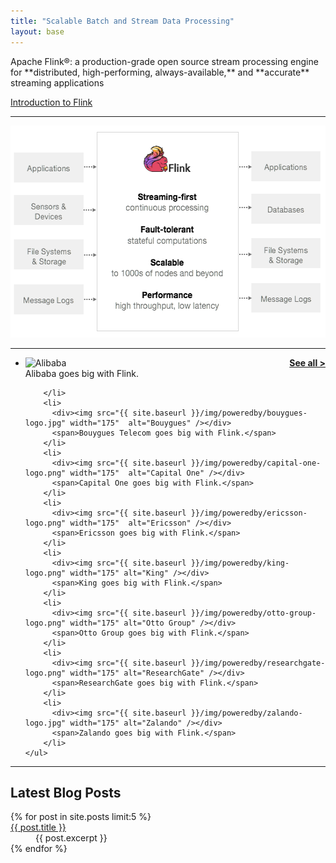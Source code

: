 ```yaml
---
title: "Scalable Batch and Stream Data Processing"
layout: base
---
```

<div class="row-fluid">
  
  <div class="col-sm-10 col-sm-offset-1 homecontent">
    <p class="lead" markdown="span">Apache Flink®: a production-grade open source stream processing engine for **distributed, high-performing, always-available,** and **accurate** streaming applications</p>
    <a href="{{ site.baseurl }}/introduction.html" class="btn btn-default btn-intro">Introduction to Flink</a>
  </div>

<div class="col-sm-12">
  <hr />
</div>

</div>



<div class="row front-graphic">
  <img src="/img/flink-front-graphic.png" width="548px" height="339px" />
</div>


<!-- Powered by section -->

<div class="row-fluid">
  <div class="col-sm-12">

  <hr />

  <a style="float:right" href="{{ site.baseurl }}/poweredby.html"><b>See all ></b></a>

  <div class="jcarousel">
    <ul>
        <li>
          <div><img src="{{ site.baseurl }}/img/poweredby/alibaba-logo.png" width="175"  alt="Alibaba" /></div>
          <span>Alibaba goes big with Flink.</span>

        </li>
        <li>
          <div><img src="{{ site.baseurl }}/img/poweredby/bouygues-logo.jpg" width="175"  alt="Bouygues" /></div>
          <span>Bouygues Telecom goes big with Flink.</span>
        </li>
        <li>
          <div><img src="{{ site.baseurl }}/img/poweredby/capital-one-logo.png" width="175"  alt="Capital One" /></div>
          <span>Capital One goes big with Flink.</span>
        </li>
        <li>
          <div><img src="{{ site.baseurl }}/img/poweredby/ericsson-logo.png" width="175"  alt="Ericsson" /></div>
          <span>Ericsson goes big with Flink.</span>
        </li>
        <li>
          <div><img src="{{ site.baseurl }}/img/poweredby/king-logo.png" width="175" alt="King" /></div>
          <span>King goes big with Flink.</span>
        </li>
        <li>
          <div><img src="{{ site.baseurl }}/img/poweredby/otto-group-logo.png" width="175" alt="Otto Group" /></div>
          <span>Otto Group goes big with Flink.</span>
        </li>
        <li>
          <div><img src="{{ site.baseurl }}/img/poweredby/researchgate-logo.png" width="175" alt="ResearchGate" /></div>
          <span>ResearchGate goes big with Flink.</span>       
        </li>
        <li>
          <div><img src="{{ site.baseurl }}/img/poweredby/zalando-logo.jpg" width="175" alt="Zalando" /></div>
          <span>Zalando goes big with Flink.</span>
        </li>
    </ul>
  </div>

  <a href="#" class="jcarousel-control-prev" data-jcarouselcontrol="true"><span class="glyphicon glyphicon-chevron-left"></span></a>
  <a href="#" class="jcarousel-control-next" data-jcarouselcontrol="true"><span class="glyphicon glyphicon-chevron-right"></span></a>

  </div>

</div>


<!-- Updates section -->

<div class="row-fluid">

<div class="col-sm-12">
  <hr />
</div>

<div class="col-sm-3">

  <h2>Latest Blog Posts</h2>

</div>

<div class="col-sm-9">

  <dl>
    {% for post in site.posts limit:5 %}  
        <dt> <a href="{{ site.baseurl }}{{ post.url }}">{{ post.title }}</a></dt>
        <dd>{{ post.excerpt }}</dd>
    {% endfor %}
  </dl>

</div></div>

<script type="text/javascript" src="{{ site.baseurl }}/js/jquery.jcarousel.min.js"></script>

<script type="text/javascript">

  $(window).load(function(){
   $(function() {
        var jcarousel = $('.jcarousel');

        jcarousel
            .on('jcarousel:reload jcarousel:create', function () {
                var carousel = $(this),
                    width = carousel.innerWidth();

                if (width >= 600) {
                    width = width / 4;
                } else if (width >= 350) {
                    width = width / 3;
                }

                carousel.jcarousel('items').css('width', Math.ceil(width) + 'px');
            })
            .jcarousel({
                wrap: 'circular',
                autostart: true
            });

        $('.jcarousel-control-prev')
            .jcarouselControl({
                target: '-=1'
            });

        $('.jcarousel-control-next')
            .jcarouselControl({
                target: '+=1'
            });

        $('.jcarousel-pagination')
            .on('jcarouselpagination:active', 'a', function() {
                $(this).addClass('active');
            })
            .on('jcarouselpagination:inactive', 'a', function() {
                $(this).removeClass('active');
            })
            .on('click', function(e) {
                e.preventDefault();
            })
            .jcarouselPagination({
                perPage: 1,
                item: function(page) {
                    return '<a href="#' + page + '">' + page + '</a>';
                }
            });
    });
  });

</script>

